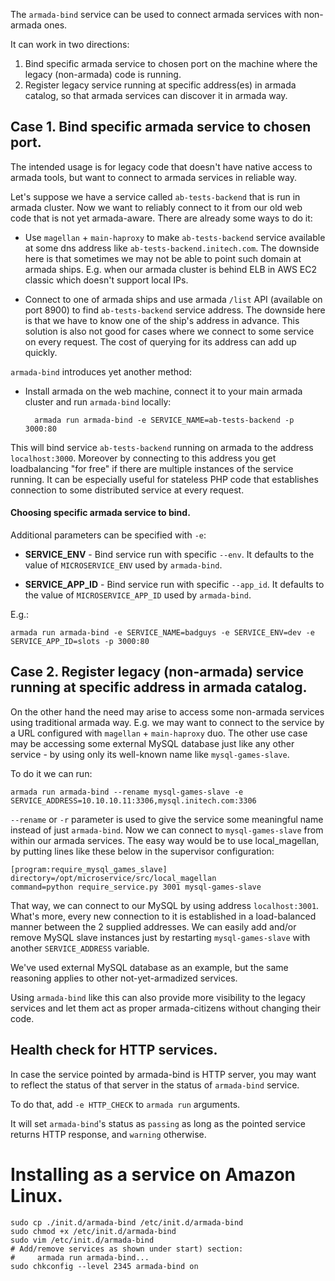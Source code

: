 
The `armada-bind` service can be used to connect armada services with non-armada ones.

It can work in two directions:

1. Bind specific armada service to chosen port on the machine where the legacy (non-armada) code is running.
2. Register legacy service running at specific address(es) in armada catalog,
so that armada services can discover it in armada way.


## Case 1. Bind specific armada service to chosen port.

The intended usage is for legacy code that doesn't have native access to armada tools,
but want to connect to armada services in reliable way.

Let's suppose we have a service called `ab-tests-backend` that is run in armada cluster.
Now we want to reliably connect to it from our old web code that is not yet armada-aware.
There are already some ways to do it:

* Use `magellan` + `main-haproxy` to make `ab-tests-backend` service available at some
dns address like `ab-tests-backend.initech.com`.
The downside here is that sometimes we may not be able to point such domain at armada ships.
E.g. when our armada cluster is behind ELB in AWS EC2 classic which doesn't support local IPs.

* Connect to one of armada ships and use armada `/list` API (available on port 8900)
to find `ab-tests-backend` service address.
The downside here is that we have to know one of the ship's address in advance.
This solution is also not good for cases where we connect to some service on every request.
The cost of querying for its address can add up quickly.

`armada-bind` introduces yet another method:

* Install armada on the web machine, connect it to your main armada cluster and run `armada-bind` locally:

        armada run armada-bind -e SERVICE_NAME=ab-tests-backend -p 3000:80

This will bind service `ab-tests-backend` running on armada to the address `localhost:3000`.
Moreover by connecting to this address you get loadbalancing "for free" if there are multiple instances
of the service running. It can be especially useful for stateless PHP code that establishes connection
to some distributed service at every request.

#### Choosing specific armada service to bind.

Additional parameters can be specified with `-e`:

* __SERVICE_ENV__ - Bind service run with specific `--env`.
It defaults to the value of `MICROSERVICE_ENV` used by `armada-bind`.

* __SERVICE_APP_ID__ - Bind service run with specific `--app_id`.
It defaults to the value of `MICROSERVICE_APP_ID` used by `armada-bind`.

E.g.:

    armada run armada-bind -e SERVICE_NAME=badguys -e SERVICE_ENV=dev -e SERVICE_APP_ID=slots -p 3000:80


## Case 2. Register legacy (non-armada) service running at specific address in armada catalog.

On the other hand the need may arise to access some non-armada services using traditional armada way.
E.g. we may want to connect to the service by a URL configured with `magellan` + `main-haproxy` duo.
The other use case may be accessing some external MySQL database just like any other service - by using only
its well-known name like `mysql-games-slave`.

To do it we can run:

    armada run armada-bind --rename mysql-games-slave -e SERVICE_ADDRESS=10.10.10.11:3306,mysql.initech.com:3306

`--rename` or `-r` parameter is used to give the service some meaningful name instead of just `armada-bind`.
Now we can connect to `mysql-games-slave` from within our armada services. The easy way would be to
use local_magellan, by putting lines like these below in the supervisor configuration:

    [program:require_mysql_games_slave]
    directory=/opt/microservice/src/local_magellan
    command=python require_service.py 3001 mysql-games-slave

That way, we can connect to our MySQL by using address `localhost:3001`.
What's more, every new connection to it is established in a load-balanced manner between the 2 supplied addresses.
We can easily add and/or remove MySQL slave instances just by restarting `mysql-games-slave` with another `SERVICE_ADDRESS` variable.

We've used external MySQL database as an example, but the same reasoning applies to other
not-yet-armadized services.

Using `armada-bind` like this can also provide more visibility to the legacy services and let them
act as proper armada-citizens without changing their code.


## Health check for HTTP services.

In case the service pointed by armada-bind is HTTP server, you may want to reflect the status of that server in the
status of `armada-bind` service.

To do that, add `-e HTTP_CHECK` to `armada run` arguments.

It will set `armada-bind`'s status as `passing` as long as the pointed service returns HTTP response, and `warning`
otherwise.


# Installing as a service on Amazon Linux.

    sudo cp ./init.d/armada-bind /etc/init.d/armada-bind
    sudo chmod +x /etc/init.d/armada-bind
    sudo vim /etc/init.d/armada-bind
    # Add/remove services as shown under start) section:
    #     armada run armada-bind...
    sudo chkconfig --level 2345 armada-bind on

